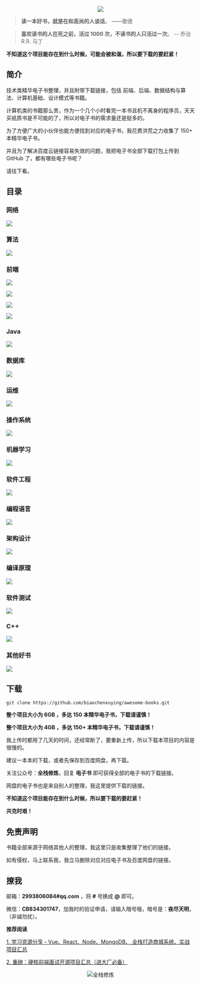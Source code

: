 

<div align="center">

![](https://upload-images.jianshu.io/upload_images/12890819-3a7d6ee6564f9407.png?imageMogr2/auto-orient/strip%7CimageView2/2/w/1240)

</div>

> **读一本好书，就是在和高尚的人谈话**。 ——歌德

> **喜欢读书的人在死之前，活过 1000 次，不读书的人只活过一次**。 -- 乔治 R.R. 马丁

**不知道这个项目能存在到什么时候，可能会被和谐，所以要下载的要赶紧！**

## 简介

技术类精华电子书整理，并且附带下载链接，包括 前端、后端、数据结构与算法、计算机基础、设计模式等书籍。

计算机类的书籍那么贵，作为一个几个小时看完一本书且机不离身的程序员，天天买纸质书是不可能的了，所以对电子书的需求量还是挺多的。

为了方便广大的小伙伴也能方便找到对应的电子书，我花费洪荒之力收集了 150+ 本精华电子书。

并且为了解决百度云链接容易失效的问题，我把电子书全部下载打包上传到 GitHub 了，都有哪些电子书呢？

请往下看。

## 目录

### 网络

![](https://upload-images.jianshu.io/upload_images/12890819-8d475384a50263cb.png?imageMogr2/auto-orient/strip%7CimageView2/2/w/1240)

### 算法

![](https://upload-images.jianshu.io/upload_images/12890819-79b2e0a925d267b6.png?imageMogr2/auto-orient/strip%7CimageView2/2/w/1240)

### 前端

![](https://upload-images.jianshu.io/upload_images/12890819-b94c9fe1f3ede407.png?imageMogr2/auto-orient/strip%7CimageView2/2/w/1240)

![](https://upload-images.jianshu.io/upload_images/12890819-4beee6fd72341e9c.png?imageMogr2/auto-orient/strip%7CimageView2/2/w/1240)

![](https://upload-images.jianshu.io/upload_images/12890819-10c10bebb92dcbdc.png?imageMogr2/auto-orient/strip%7CimageView2/2/w/1240)

![](https://upload-images.jianshu.io/upload_images/12890819-f3ee1a8749618d7a.png?imageMogr2/auto-orient/strip%7CimageView2/2/w/1240)

### Java

![](https://upload-images.jianshu.io/upload_images/12890819-7aa2ff2cd34936a7.png?imageMogr2/auto-orient/strip%7CimageView2/2/w/1240)

### 数据库

![](https://upload-images.jianshu.io/upload_images/12890819-5e233976831658ff.png?imageMogr2/auto-orient/strip%7CimageView2/2/w/1240)


### 运维

![](https://upload-images.jianshu.io/upload_images/12890819-2011b4d565dba937.png?imageMogr2/auto-orient/strip%7CimageView2/2/w/1240)


### 操作系统

![](https://upload-images.jianshu.io/upload_images/12890819-63c652404994128c.png?imageMogr2/auto-orient/strip%7CimageView2/2/w/1240)


### 机器学习

![](https://upload-images.jianshu.io/upload_images/12890819-e6b62aeb7c201849.png?imageMogr2/auto-orient/strip%7CimageView2/2/w/1240)

### 软件工程

![](https://upload-images.jianshu.io/upload_images/12890819-ee3d1dfc0c815792.png?imageMogr2/auto-orient/strip%7CimageView2/2/w/1240)


### 编程语言

![](https://upload-images.jianshu.io/upload_images/12890819-c38b971a63652910.png?imageMogr2/auto-orient/strip%7CimageView2/2/w/1240)

### 架构设计 

![](https://upload-images.jianshu.io/upload_images/12890819-9966534d621d4265.png?imageMogr2/auto-orient/strip%7CimageView2/2/w/1240)


### 编译原理

![](https://upload-images.jianshu.io/upload_images/12890819-417ca23ed2e65c8a.png?imageMogr2/auto-orient/strip%7CimageView2/2/w/1240)

### 软件测试

![](https://upload-images.jianshu.io/upload_images/12890819-efb10a52033a6db3.png?imageMogr2/auto-orient/strip%7CimageView2/2/w/1240)

### C++

![](https://upload-images.jianshu.io/upload_images/12890819-c72ff60964d5da47.png?imageMogr2/auto-orient/strip%7CimageView2/2/w/1240)


### 其他好书

![](https://upload-images.jianshu.io/upload_images/12890819-75f3398cee006bbd.png?imageMogr2/auto-orient/strip%7CimageView2/2/w/1240)


## 下载


```
git clone https://github.com/biaochenxuying/awesome-books.git
```
**整个项目大小为 **6GB** ，多达 150 本精华电子书，下载请谨慎！**

**整个项目大小为 **4GB** ，多达 150+ 本精华电子书，下载请谨慎！**

我上传时都用了几天的时间，还经常断了，要重新上传，所以下载本项目的内容是很慢的。

建议一本本的下载，或者先保存到百度网盘，再下载。

关注公众号：**全栈修炼**，回复 **电子书** 即可获得全部的电子书的下载链接。

网盘的电子书也是来自别人的整理，我这里提供下载的链接。

**不知道这个项目能存在到什么时候，所以要下载的要赶紧！**

**共克时艰！**


## 免责声明

书籍全部来源于网络其他人的整理，我这里只是收集整理了他们的链接。

如有侵权，马上联系我，我立马删除对应对应电子书及百度网盘的链接。


## 撩我

邮箱：**2993806084#qq.com** ，将 **#** 号换成 **@** 即可。

微信：**CB834301747**，加我时的验证申请，请输入暗号哦，暗号是：**夜尽天明**，（非诚勿扰）。

**推荐阅读**

[1. 学习资源分享 - Vue、React、Node、MongoDB、 全栈打造商城系统、实战项目汇总](https://mp.weixin.qq.com/s/7f767Y5FHM9i2_GeUSz-Iw)

[​2. 重磅：硬核前端面试开源项目汇总（进大厂必备）](https://mp.weixin.qq.com/s/BTiREli8wXBiwOEDGBiIxg)


<div align="center">

![全栈修炼](https://upload-images.jianshu.io/upload_images/12890819-8a7bdbd67a49d519.png?imageMogr2/auto-orient/strip%7CimageView2/2/w/1240)

</div>



